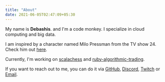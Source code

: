 ```yaml
---
title: "About"
date: 2021-06-05T02:47:09+05:30
---
```


My name is <b>Debashis</b>. and I'm a code monkey. I specialize in cloud computing and big data.


I am inspired by a character named Milo Pressman from the TV show 24. Check him out [here](https://en.wikipedia.org/wiki/Milo_Pressman).


Currently, I'm working on [scalachess](https://github.com/ornicar/scalachess) and [ruby-algorithmic-trading](https://github.com/pdebashis/ruby-algorithmic-trading).
 
If you want to reach out to me, you can do it via
[GitHub](https://github.com/pdebashis), [Discord](https://discord.gg/MKFHJwqZ), [Twitch](https://www.twitch.tv/93codemonkey) or [Email](mailto://pdebashis@outlook.com).